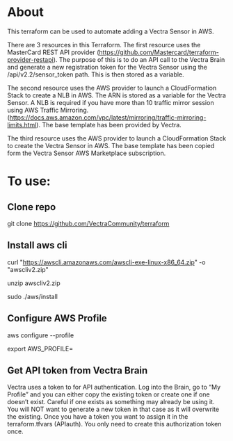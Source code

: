 # About

This terraform can be used to automate adding a Vectra Sensor in AWS.  

There are 3 resources in this Terraform.
The first resource uses the MasterCard REST API provider (https://github.com/Mastercard/terraform-provider-restapi).  The purpose of this is to do an API call to the Vectra Brain and generate a new registration token for the Vectra Sensor using the /api/v2.2/sensor_token path.  This is then stored as a variable.

The second resource uses the AWS provider to launch a CloudFormation Stack to create a NLB in AWS.  The ARN is stored as a variable for the Vectra Sensor.  A NLB is required if you have more than 10 traffic mirror session using AWS Traffic Mirroring.  (https://docs.aws.amazon.com/vpc/latest/mirroring/traffic-mirroring-limits.html).  The base template has been provided by Vectra. 

The third resource uses the AWS provider to launch a CloudFormation Stack to create the Vectra Sensor in AWS.  The base template has been copied form the Vectra Sensor AWS Marketplace subscription.  
#
# To use: 

## Clone repo
git clone https://github.com/VectraCommunity/terraform

## Install aws cli
curl "https://awscli.amazonaws.com/awscli-exe-linux-x86_64.zip" -o "awscliv2.zip"

unzip awscliv2.zip

sudo ./aws/install

## Configure AWS Profile

aws configure --profile <NAME>

export AWS_PROFILE=<NAME>

## Get API token from Vectra Brain
Vectra uses a token to for API authentication.  Log into the Brain, go to “My Profile” and you can either copy the existing token or create one if one doesn’t exist.  Careful if one exists as something may already be using it.  You will NOT want to generate a new token in that case as it will overwrite the existing.  Once you have a token you want to assign it in the terraform.tfvars (APIauth).  You only need to create this authorization token once.
